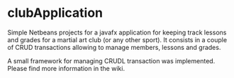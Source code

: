 # clubApplication

Simple Netbeans projects for a javafx application for keeping track lessons and grades for a martial art club (or any other sport).  It consists in a couple of CRUD transactions allowing to manage members, lessons and grades.

A small framework for managing CRUDL transaction was implemented. Please find more information in the wiki.
